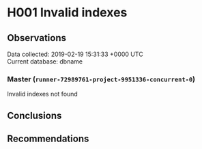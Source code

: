 # H001 Invalid indexes #

## Observations ##
Data collected: 2019-02-19 15:31:33 +0000 UTC  
Current database: dbname  


### Master (`runner-72989761-project-9951336-concurrent-0`) ###

Invalid indexes not found


## Conclusions ##


## Recommendations ##
